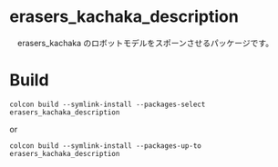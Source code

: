 # erasers_kachaka_description
　erasers_kachaka のロボットモデルをスポーンさせるパッケージです。

# Build
```
colcon build --symlink-install --packages-select erasers_kachaka_description
```
or
```
colcon build --symlink-install --packages-up-to erasers_kachaka_description
```
